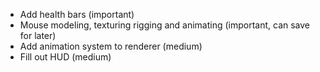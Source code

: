 - Add health bars (important)
- Mouse modeling, texturing rigging and animating (important, can save for later)
- Add animation system to renderer (medium)
- Fill out HUD (medium)
